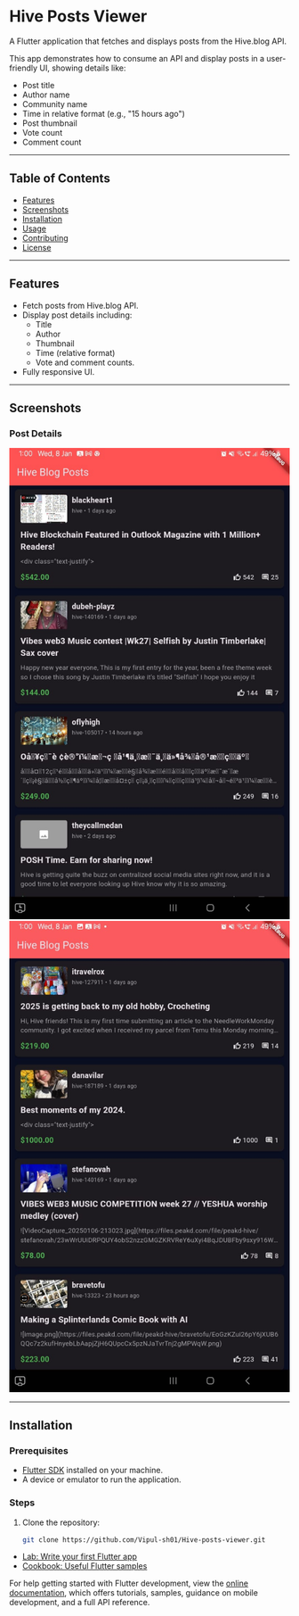 # Hive Posts Viewer

A Flutter application that fetches and displays posts from the Hive.blog API.

This app demonstrates how to consume an API and display posts in a user-friendly UI, showing details like:
- Post title
- Author name
- Community name
- Time in relative format (e.g., "15 hours ago")
- Post thumbnail
- Vote count
- Comment count

---

## Table of Contents
- [Features](#features)
- [Screenshots](#screenshots)
- [Installation](#installation)
- [Usage](#usage)
- [Contributing](#contributing)
- [License](#license)

---

## Features
- Fetch posts from Hive.blog API.
- Display post details including:
  - Title
  - Author
  - Thumbnail
  - Time (relative format)
  - Vote and comment counts.
- Fully responsive UI.

---

## Screenshots

### Post Details
![Post Details](https://github.com/Vipul-sh01/Hive-posts-viewer/blob/main/Github1.jpg)
![Post Details](https://github.com/Vipul-sh01/Hive-posts-viewer/blob/main/github2.jpg)

---

## Installation

### Prerequisites
- [Flutter SDK](https://flutter.dev/docs/get-started/install) installed on your machine.
- A device or emulator to run the application.


### Steps
1. Clone the repository:
   ```bash
   git clone https://github.com/Vipul-sh01/Hive-posts-viewer.git


- [Lab: Write your first Flutter app](https://docs.flutter.dev/get-started/codelab)
- [Cookbook: Useful Flutter samples](https://docs.flutter.dev/cookbook)

For help getting started with Flutter development, view the
[online documentation](https://docs.flutter.dev/), which offers tutorials,
samples, guidance on mobile development, and a full API reference.
